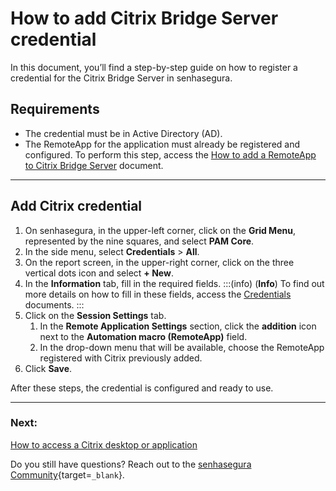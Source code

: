 # How to add Citrix Bridge Server credential

In this document, you’ll find a step-by-step guide on how to register a credential for the Citrix Bridge Server in senhasegura.

## Requirements

* The credential must be in Active Directory (AD).
* The RemoteApp for the application must already be registered and configured. To perform this step, access the [How to add a RemoteApp to Citrix Bridge Server](/v3-33/docs/pam-session-how-to-add-a-remoteapp-to-citrix-bridge-server) document.

---
## Add Citrix credential

1. On senhasegura, in the upper-left corner, click on the **Grid Menu**, represented by the nine squares, and select **PAM Core**.
2. In the side menu, select **Credentials** > **All**.
3. On the report screen, in the upper-right corner, click on the three vertical dots icon and select **+ New**.
4. In the **Information** tab, fill in the required fields.
    :::(info) (**Info**)
    To find out more details on how to fill in these fields, access the [Credentials](/v3-33/docs/pam-credentials) documents.
    :::
5. Click on the **Session Settings** tab.
    1. In the **Remote Application Settings** section, click the **addition** icon next to the **Automation macro (RemoteApp)** field.
    2. In the drop-down menu that will be available, choose the RemoteApp registered with Citrix previously added.
6. Click **Save**.


After these steps, the credential is configured and ready to use.

---
### Next:
[How to access a Citrix desktop or application](/v3-33/docs/pam-session-how-to-access-a-citrix-desktop-or-application)

Do you still have questions? Reach out to the [senhasegura Community](https://community.senhasegura.io/){target=`_blank`}.